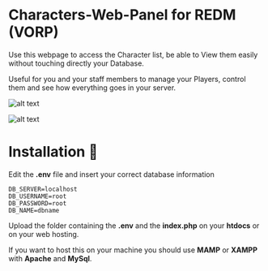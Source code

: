 # Characters-Web-Panel for REDM (VORP)

Use this webpage to access the Character list, be able to View them easily without touching directly your Database.

Useful for you and your staff members to manage your Players, control them and see how everything goes in your server.

![alt text](https://cdn.discordapp.com/attachments/439078769613864960/1217759685046960149/panel1.png?ex=66053215&is=65f2bd15&hm=a0664d00d5c7b42df779b39ff79cdffc85774618202088177b7f9fb1c4b8207e&)

![alt text](https://cdn.discordapp.com/attachments/439078769613864960/1217759684606562364/panel2.png?ex=66053215&is=65f2bd15&hm=d16fe441dbc7f6d1f27f05d37f71f3f82c435d3bdb71c542ab4211837d61e2dc&)

# Installation 📖

Edit the **.env** file and insert your correct database information

```
DB_SERVER=localhost
DB_USERNAME=root
DB_PASSWORD=root
DB_NAME=dbname
```

Upload the folder containing the **.env** and the **index.php** on your **htdocs** or on your web hosting.

If you want to host this on your machine you should use **MAMP** or **XAMPP** with **Apache** and  **MySql**.
